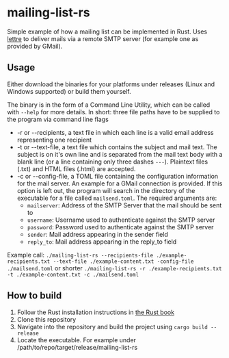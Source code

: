 # mailing-list-rs
Simple example of how a mailing list can be implemented in Rust. Uses [lettre](https://github.com/lettre/lettre) to deliver mails via 
a remote SMTP server (for example one as provided by GMail). 

## Usage
Either download the binaries for your platforms under releases (Linux and Windows supported) or build them 
yourself.

The binary is in the form of a Command Line Utility, which can be called with `--help` for more details. 
In short: three file paths have to be supplied to the program via command line flags
* -r or --recipients, a text file in which each line is a valid email address representing one recipient
* -t or --text-file, a text file which contains the subject and mail text. The subject is on it's own line and is separated from the mail text body with a blank line (or a line containing only three dashes `---`). Plaintext files (.txt) and HTML files (.html) are accepted.
* -c or --config-file, a TOML file containing the configuration information for the mail server. An example for a GMail connection is provided. If this option is left out, the program will search in the directory of the executable for a file called `mailsend.toml`. The required arguments are:
  * `mailserver`: Address of the SMTP Server that the mail should be sent to
  * `username`: Username used to authenticate against the SMTP server
  * `password`: Password used to authenticate against the SMTP server
  * `sender`:   Mail address appearing in the sender field
  * `reply_to`: Mail address appearing in the reply_to field

Example call: 
`./mailing-list-rs --recipients-file ./example-recipients.txt --text-file ./example-content.txt -config-file ./mailsend.toml`
or shorter
`./mailing-list-rs -r ./example-recipients.txt -t ./example-content.txt -c ./mailsend.toml`

## How to build
1. Follow the Rust installation instructions in [the Rust book](https://doc.rust-lang.org/book/ch01-01-installation.html)
2. Clone this repository
3. Navigate into the repository and build the project using `cargo build --release`
4. Locate the executable. For example under /path/to/repo/target/release/mailing-list-rs
